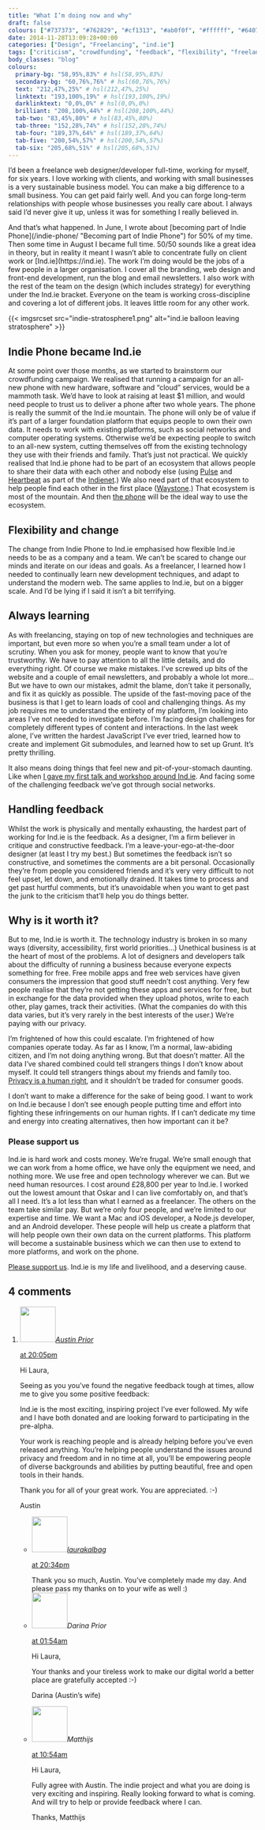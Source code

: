 ```yaml
---
title: "What I’m doing now and why"
draft: false
colours: ["#737373", "#762829", "#cf1313", "#ab0f0f", "#ffffff", "#640707", "#ffffff"]
date: 2014-11-28T13:09:28+00:00
categories: ["Design", "Freelancing", "ind.ie"]
tags: ["criticism", "crowdfunding", "feedback", "flexibility", "freelancing", "Ind.ie", "learning"]
body_classes: "blog"
colours:
  primary-bg: "58,95%,83%" # hsl(58,95%,83%)
  secondary-bg: "60,76%,76%" # hsl(60,76%,76%)
  text: "212,47%,25%" # hsl(212,47%,25%)
  linktext: "193,100%,19%" # hsl(193,100%,19%)
  darklinktext: "0,0%,0%" # hsl(0,0%,0%)
  brilliant: "208,100%,44%" # hsl(208,100%,44%)
  tab-two: "83,45%,80%" # hsl(83,45%,80%)
  tab-three: "152,28%,74%" # hsl(152,28%,74%)
  tab-four: "189,37%,64%" # hsl(189,37%,64%)
  tab-five: "200,54%,57%" # hsl(200,54%,57%)
  tab-six: "205,68%,51%" # hsl(205,68%,51%)
---
```


I’d been a freelance web designer/developer full-time, working for myself, for six years. I love working with clients, and working with small businesses is a very sustainable business model. You can make a big difference to a small business. You can get paid fairly well. And you can forge long-term relationships with people whose businesses you really care about. I always said I’d never give it up, unless it was for something I really believed in.

<p>And that’s what happened. In June, I wrote about [becoming part of Indie Phone](/indie-phone/ "Becoming part of Indie Phone") for 50% of my time. Then some time in August I became full time. 50/50 sounds like a great idea in theory, but in reality it meant I wasn’t able to concentrate fully on client work or [Ind.ie](https://ind.ie). The work I’m doing would be the jobs of a few people in a larger organisation. I cover all the branding, web design and front-end development, run the blog and email newsletters. I also work with the rest of the team on the design (which includes strategy) for everything under the Ind.ie bracket. Everyone on the team is working cross-discipline and covering a lot of different jobs. It leaves little room for any other work.

{{< imgsrcset src="indie-stratosphere1.png" alt="ind.ie balloon leaving stratosphere" >}}

## Indie Phone became Ind.ie

At some point over those months, as we started to brainstorm our crowdfunding campaign. We realised that running a campaign for an all-new phone with new hardware, software and “cloud” services, would be a mammoth task. We’d have to look at raising at least $1 million, and would need people to trust us to deliver a phone after two whole years. The phone is really the summit of the Ind.ie mountain. The phone will only be of value if it’s part of a larger foundation platform that equips people to own their own data. It needs to work with existing platforms, such as social networks and computer operating systems. Otherwise we’d be expecting people to switch to an all-new system, cutting themselves off from the existing technology they use with their friends and family. That’s just not practical. We quickly realised that Ind.ie phone had to be part of an ecosystem that allows people to share their data with each other and nobody else (using [Pulse](https://ind.ie/pulse/) and [Heartbeat](https://ind.ie/heartbeat) as part of the [Indienet](https://ind.ie/stratosphere/).) We also need part of that ecosystem to help people find each other in the first place ([Waystone](https://ind.ie/waystone).) That ecosystem is most of the mountain. And then [the phone](https://ind.ie/phone/) will be the ideal way to use the ecosystem.

## Flexibility and change

The change from Indie Phone to Ind.ie emphasised how flexible Ind.ie needs to be as a company and a team. We can’t be scared to change our minds and iterate on our ideas and goals. As a freelancer, I learned how I needed to continually learn new development techniques, and adapt to understand the modern web. The same applies to Ind.ie, but on a bigger scale. And I’d be lying if I said it isn’t a bit terrifying.

## Always learning

As with freelancing, staying on top of new technologies and techniques are important, but even more so when you’re a small team under a lot of scrutiny. When you ask for money, people want to know that you’re trustworthy. We have to pay attention to all the little details, and do everything right. Of course we make mistakes. I’ve screwed up bits of the website and a couple of email newsletters, and probably a whole lot more… But we have to own our mistakes, admit the blame, don’t take it personally, and fix it as quickly as possible. The upside of the fast-moving pace of the business is that I get to learn loads of cool and challenging things. As my job requires me to understand the entirety of my platform, I’m looking into areas I’ve not needed to investigate before. I’m facing design challenges for completely different types of content and interactions. In the last week alone, I’ve written the hardest JavaScript I’ve ever tried, learned how to create and implement Git submodules, and learned how to set up Grunt. It’s pretty thrilling.

It also means doing things that feel new and pit-of-your-stomach daunting. Like when [I gave my first talk and workshop around Ind.ie](https://border-none.net/2014/scene-setters#c81). And facing some of the challenging feedback we’ve got through social networks.

## Handling feedback

Whilst the work is physically and mentally exhausting, the hardest part of working for Ind.ie is the feedback. As a designer, I’m a firm believer in critique and constructive feedback. I’m a leave-your-ego-at-the-door designer (at least I try my best.) But sometimes the feedback isn’t so constructive, and sometimes the comments are a bit personal. Occasionally they’re from people you considered friends and it’s very very difficult to not feel upset, let down, and emotionally drained. It takes time to process and get past hurtful comments, but it’s unavoidable when you want to get past the junk to the criticism that’ll help you do things better.

## Why is it worth it?

But to me, Ind.ie is worth it. The technology industry is broken in so many ways (diversity, accessibility, first world priorities…) Unethical business is at the heart of most of the problems. A lot of designers and developers talk about the difficulty of running a business because everyone expects something for free. Free mobile apps and free web services have given consumers the impression that good stuff needn’t cost anything. Very few people realise that they’re not getting these apps and services for free, but in exchange for the data provided when they upload photos, write to each other, play games, track their activities. (What the companies do with this data varies, but it’s very rarely in the best interests of the user.) We’re paying with our privacy.

I’m frightened of how this could escalate. I’m frightened of how companies operate today. As far as I know, I’m a normal, law-abiding citizen, and I’m not doing anything wrong. But that doesn’t matter. All the data I’ve shared combined could tell strangers things I don’t know about myself. It could tell strangers things about my friends and family too. [Privacy is a human right](http://www.un.org/en/documents/udhr/index.shtml/index.shtml#a12), and it shouldn’t be traded for consumer goods.

I don’t want to make a difference for the sake of being good. I want to work on Ind.ie because I don’t see enough people putting time and effort into fighting these infringements on our human rights. If I can’t dedicate my time and energy into creating alternatives, then how important can it be?

### Please support us

Ind.ie is hard work and costs money. We’re frugal. We’re small enough that we can work from a home office, we have only the equipment we need, and nothing more. We use free and open technology wherever we can. But we need human resources. I cost around £28,800 per year to Ind.ie. I worked out the lowest amount that Oskar and I can live comfortably on, and that’s all I need. It’s a lot less than what I earned as a freelancer. The others on the team take similar pay. But we’re only four people, and we’re limited to our expertise and time. We want a Mac and iOS developer, a Node.js developer, and an Android developer. These people will help us create a platform that will help people own their own data on the current platforms. This platform will become a sustainable business which we can then use to extend to more platforms, and work on the phone.

[Please support us](https://ind.ie "Ind.ie crowdfunding campaign"). Ind.ie is my life and livelihood, and a deserving cause.

## 4 comments

<ol class="commentlist">
	<li class="comment even thread-even depth-1" id="li-comment-104613">
			<div class="comment-author vcard">
			<img alt='' src='https://secure.gravatar.com/avatar/e413d1ff46673b711a764fb35ab90517?s=72&amp;d=mm&amp;r=g' srcset='https://secure.gravatar.com/avatar/e413d1ff46673b711a764fb35ab90517?s=144&amp;d=mm&amp;r=g 2x' class='avatar avatar-72 photo' height='72' width='72' /><cite class="fn"><a href='http://www.shkintyboda.org/braindump' rel='external nofollow' class='url'>Austin Prior</a></cite>
				<aside class="comment-meta commentmetadata"><p><a href="#comment-104613"><time datetime="2014-11-28T20:05:44+00:00" pubdate class="published">
		 at <span class="hours">20:05pm</span></time></a></p>
	</aside>
	</div>
	<div class="comment-entry">
		<p>Hi Laura,

Seeing as you you’ve found the negative feedback tough at times, allow me to give you some positive feedback:</p>
Ind.ie is the most exciting, inspiring project I’ve ever followed. My wife and I have both donated and are looking forward to participating in the pre-alpha.

Your work is reaching people and is already helping before you’ve even released anything. You’re helping people understand the issues around privacy and freedom and in no time at all, you’ll be empowering people of diverse backgrounds and abilities by putting beautiful, free and open tools in their hands.

Thank you for all of your great work. You are appreciated. :-)

Austin
	</div>
	<ul class="children">
		<li class="comment byuser comment-author-laurakalbag bypostauthor odd alt depth-2" id="li-comment-104661">
			<div class="comment-author vcard">
			<img alt='' src='https://secure.gravatar.com/avatar/1fdeaf38709c0e27b603515b052903f6?s=72&amp;d=mm&amp;r=g' srcset='https://secure.gravatar.com/avatar/1fdeaf38709c0e27b603515b052903f6?s=144&amp;d=mm&amp;r=g 2x' class='avatar avatar-72 photo' height='72' width='72' /><cite class="fn"><a href='http://laurakalbag.wpengine.com' rel='external nofollow' class='url'>laurakalbag</a></cite>
				<aside class="comment-meta commentmetadata"><p><a href="#comment-104661"><time datetime="2014-11-28T20:34:25+00:00" pubdate class="published">
		 at <span class="hours">20:34pm</span></time></a></p>
	</aside>
	</div>
	<div class="comment-entry">
		Thank you so much, Austin. You’ve completely made my day. And please pass my thanks on to your wife as well :)
		</div>
	</li>
	<li class="comment even thread-odd thread-alt depth-1" id="li-comment-105098">
			<div class="comment-author vcard">
			<img alt='' src='https://secure.gravatar.com/avatar/b6e6ddb455beb7eb1dc63992422cb9dd?s=72&amp;d=mm&amp;r=g' srcset='https://secure.gravatar.com/avatar/b6e6ddb455beb7eb1dc63992422cb9dd?s=144&amp;d=mm&amp;r=g 2x' class='avatar avatar-72 photo' height='72' width='72' /><cite class="fn">Darina Prior</cite>
				<aside class="comment-meta commentmetadata"><p><a href="#comment-105098"><time datetime="2014-11-29T01:54:32+00:00" pubdate class="published">
		 at <span class="hours">01:54am</span></time></a></p>
	</aside>
	</div>
	<div class="comment-entry">
		Hi Laura,

Your thanks and your tireless work to make our digital world a better place are gratefully accepted :-)

Darina (Austin’s wife)
	</div>
</li>
	<li class="comment odd alt thread-even depth-1" id="li-comment-108763">
			<div class="comment-author vcard">
			<img alt='' src='https://secure.gravatar.com/avatar/a57b423c87dc2ee04fa896fc3c957c30?s=72&amp;d=mm&amp;r=g' srcset='https://secure.gravatar.com/avatar/a57b423c87dc2ee04fa896fc3c957c30?s=144&amp;d=mm&amp;r=g 2x' class='avatar avatar-72 photo' height='72' width='72' /><cite class="fn">Matthijs</cite>
				<aside class="comment-meta commentmetadata"><p><a href="#comment-108763"><time datetime="2014-12-02T10:54:07+00:00" pubdate class="published">
		 at <span class="hours">10:54am</span></time></a></p>
	</aside>
	</div>
	<div class="comment-entry">
		<p>Hi Laura,

Fully agree with Austin. The indie project and what you are doing is very exciting and inspiring. Really looking forward to what is coming. And will try to help or provide feedback where I can.

Thanks, Matthijs</p>	</div>
</li>
</ol>
